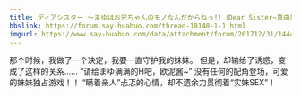```yaml
---
title: ディアシスター ～まゆはお兄ちゃんのモノなんだからねっ!!（Dear Sister~真由是只属于哥哥的东西）
bbslink: https://forum.say-huahuo.com/thread-18148-1-1.html
imgurl: https://www.say-huahuo.com/data/attachment/forum/201712/31/144411c4ts1646qzfp004g.jpg
---
```


那个时候，我做了一个决定，我要一直守护我的妹妹。
但是，却输给了诱惑，变成了这样的关系……
“请给まゆ满满的H吧，欧泥酱~”
没有任何的配角登场，可爱的妹妹独占游戏！！
“瞒着亲人”忐忑的心情，却不遗余力贯彻着“实妹SEX”！<!--more-->
